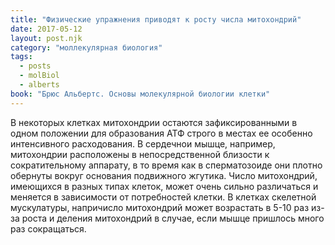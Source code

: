 ```yaml
---
title: "Физические упражнения приводят к росту числа митохондрий"
date: 2017-05-12
layout: post.njk
category: "моллекулярная биология"
tags:
  - posts
  - molBiol
  - alberts
book: "Брюс Альбертс. Основы молекулярной биологии клетки"
---
```


В некоторых клетках митохондрии остаются зафиксированными в одном положении для образования АТФ строго в местах ее особенно интенсивного расходования. В сердечнои мышце, например, митохондрии расположены в непосредственной близости к сократительному аппарату, в то время как в сперматозоиде они плотно обернуты вокруг основания подвижного жгутика. Число митохондрий, имеющихся в разных типах клеток, может очень сильно различаться и меняется в зависимости от потребностей клетки. В клетках скелетной мускулатуры, напричисло митохондрий может возрастать в 5-10 раз из-за роста и деления митохондрий в случае, если мышце пришлось много раз сокращаться.
